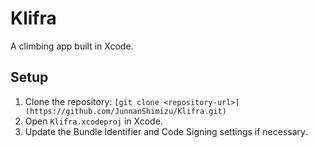 
# Klifra
A climbing app built in Xcode.

## Setup
1. Clone the repository: `[git clone <repository-url>](https://github.com/JunnanShimizu/Klifra.git)`
2. Open `Klifra.xcodeproj` in Xcode.
3. Update the Bundle Identifier and Code Signing settings if necessary.
